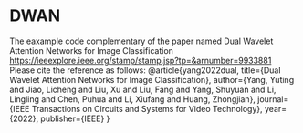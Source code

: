 # DWAN
The eaxample code complementary of the paper named Dual Wavelet Attention Networks for Image Classification
https://ieeexplore.ieee.org/stamp/stamp.jsp?tp=&arnumber=9933881
Please cite the reference as follows:
@article{yang2022dual,
  title={Dual Wavelet Attention Networks for Image Classification},
  author={Yang, Yuting and Jiao, Licheng and Liu, Xu and Liu, Fang and Yang, Shuyuan and Li, Lingling and Chen, Puhua and Li, Xiufang and Huang, Zhongjian},
  journal={IEEE Transactions on Circuits and Systems for Video Technology},
  year={2022},
  publisher={IEEE}
}
